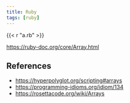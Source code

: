 ```yaml
---
title: Ruby
tags: [ruby]
---
```


{{< r "a.rb" >}}

<https://ruby-doc.org/core/Array.html>

## References

- <https://hyperpolyglot.org/scripting#arrays>
- <https://programming-idioms.org/idiom/134>
- <https://rosettacode.org/wiki/Arrays>
